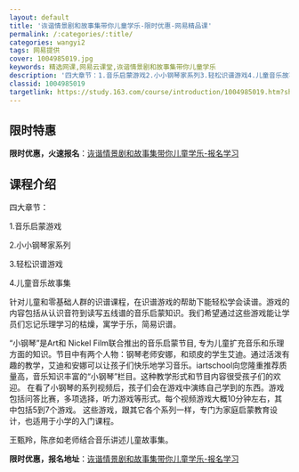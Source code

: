 ```yaml
---
layout: default
title: '诙谐情景剧和故事集带你儿童学乐-限时优惠-网易精品课'
permalink: /:categories/:title/
categories: wangyi2
tags: 网易提供
cover: 1004985019.jpg
keywords: 精选网课,网易云课堂,诙谐情景剧和故事集带你儿童学乐
description: '四大章节：1.音乐启蒙游戏2.小小钢琴家系列3.轻松识谱游戏4.儿童音乐故事集针对儿童和零基础人群的识谱课程，在识谱游戏'
classid: 1004985019
targetlink: https://study.163.com/course/introduction/1004985019.htm?share=1&shareId=1025206652&utm_campaign=share&utm_medium=iphoneShare&utm_source=&utm_u=1025206652
---
```


## 限时特惠

**限时优惠，火速报名**：[诙谐情景剧和故事集带你儿童学乐-报名学习](https://study.163.com/course/introduction/1004985019.htm?share=1&shareId=1025206652&utm_campaign=share&utm_medium=iphoneShare&utm_source=&utm_u=1025206652)

## 课程介绍

四大章节：

1.音乐启蒙游戏

2.小小钢琴家系列

3.轻松识谱游戏

4.儿童音乐故事集

针对儿童和零基础人群的识谱课程，在识谱游戏的帮助下能轻松学会读谱。游戏的内容包括从认识音符到读写五线谱的音乐启蒙知识。我们希望通过这些游戏能让学员们忘记乐理学习的枯燥，寓学于乐，简易识谱。

“小钢琴”是Art和 Nickel Film联合推出的音乐启蒙节目, 专为儿童扩充音乐和乐理方面的知识。节目中有两个人物：钢琴老师安娜，和顽皮的学生艾迪。通过活泼有趣的教学，艾迪和安娜可以让孩子们快乐地学习音乐。iartschool向您隆重推荐质量高，音乐知识丰富的“小钢琴”栏目。这种教学形式和节目内容很受孩子们的欢迎。 在看了小钢琴的系列视频后，孩子们会在游戏中演练自己学到的东西。游戏包括问答比赛，多项选择，听力游戏等形式。每个视频游戏大概10分钟左右，其中包括5到7个游戏。 这些游戏，跟其它各个系列一样，专门为家庭启蒙教育设计，也适用于小学的入门课程。

王甄羚，陈彦如老师结合音乐讲述儿童故事集。

**限时优惠，报名地址**：[诙谐情景剧和故事集带你儿童学乐-报名学习](https://study.163.com/course/introduction/1004985019.htm?share=1&shareId=1025206652&utm_campaign=share&utm_medium=iphoneShare&utm_source=&utm_u=1025206652)

